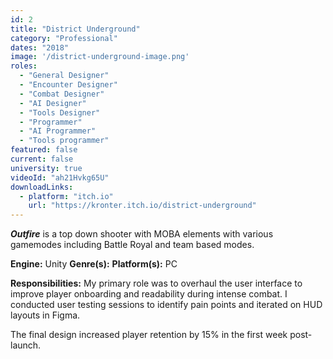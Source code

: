 ```yaml
---
id: 2
title: "District Underground"
category: "Professional"
dates: "2018"
image: '/district-underground-image.png'
roles: 
  - "General Designer"
  - "Encounter Designer"
  - "Combat Designer"
  - "AI Designer"
  - "Tools Designer"
  - "Programmer"
  - "AI Programmer"
  - "Tools programmer"
featured: false
current: false
university: true
videoId: "ah21Hvkg65U"
downloadLinks:
  - platform: "itch.io"
    url: "https://kronter.itch.io/district-underground"
---
```

***Outfire*** is a top down shooter with MOBA elements with various gamemodes including Battle Royal and team based modes.

**Engine:** Unity
**Genre(s):**
**Platform(s):** PC

**​Responsibilities:**
My primary role was to overhaul the user interface to improve player onboarding and readability during intense combat. I conducted user testing sessions to identify pain points and iterated on HUD layouts in Figma.

The final design increased player retention by 15% in the first week post-launch.